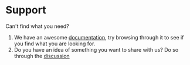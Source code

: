 <!-- 
https://docs.github.com/en/communities/setting-up-your-project-for-healthy-contributions/adding-support-resources-to-your-project 
-->

Support
=======

Can't find what you need?
1. We have an awesome [documentation](/docs/README.md), try browsing through it to see if you find what you are looking for.
2. Do you have an idea of something you want to share with us? Do so through the [discussion](https://github.com/sebsmgzz/IoTunas/discussions/categories/ideas)
